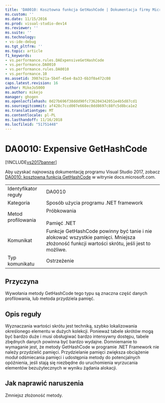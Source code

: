 ```yaml
---
title: 'DA0010: Kosztowna funkcja GetHashCode | Dokumentacja firmy Microsoft'
ms.custom: ''
ms.date: 11/15/2016
ms.prod: visual-studio-dev14
ms.reviewer: ''
ms.suite: ''
ms.technology:
- vs-ide-debug
ms.tgt_pltfrm: ''
ms.topic: article
f1_keywords:
- vs.performance.rules.DAExpensiveGetHashCode
- vs.performance.DA0010
- vs.performance.rules.DA0010
- vs.performance.10
ms.assetid: 3987e21a-5b4f-45e4-8a33-6b3f0a472c08
caps.latest.revision: 16
author: MikeJo5000
ms.author: mikejo
manager: ghogen
ms.openlocfilehash: 0d27b696f38ddd90fc736204342051e4b5d87cd1
ms.sourcegitcommit: af428c7ccd007e668ec0dd8697c88fc5d8bca1e2
ms.translationtype: MT
ms.contentlocale: pl-PL
ms.lasthandoff: 11/16/2018
ms.locfileid: "51751448"
---
```

# <a name="da0010-expensive-gethashcode"></a>DA0010: Expensive GetHashCode
[!INCLUDE[vs2017banner](../includes/vs2017banner.md)]

Aby uzyskać najnowszą dokumentację programu Visual Studio 2017, zobacz [DA0010: kosztowna funkcja GetHashCode](https://docs.microsoft.com/visualstudio/profiling/da0010-expensive-gethashcode) w witrynie docs.microsoft.com.  

  

|||  
|-|-|  
|Identyfikator reguły|DA0010|  
|Kategoria|Sposób użycia programu .NET framework|  
|Metod profilowania|Próbkowania<br /><br /> Pamięć .NET|  
|Komunikat|Funkcje GetHashCode powinny być tanie i nie alokować wszystkie pamięci. Mniejsza złożoność funkcji wartości skrótu, jeśli jest to możliwe.|  
|Typ komunikatu|Ostrzeżenie|  
  
## <a name="cause"></a>Przyczyna  
 Wywołania metody GetHashCode tego typu są znaczna część danych profilowania, lub metoda przydziela pamięć.  
  
## <a name="rule-description"></a>Opis reguły  
 Wyznaczania wartości skrótu jest techniką, szybko lokalizowania określonego elementu w dużych kolekcji. Ponieważ tabele skrótów mogą być bardzo duże i musi obsługiwać bardzo intensywny dostępu, tabele zbędnych danych powinna być bardzo wydajne. Domniemanie to wymaganie jest, że metody GetHashCode w programie .NET Framework nie należy przydzielić pamięci. Przydzielanie pamięci zwiększa obciążenie moduł odśmiecania pamięci i udostępnia metody do potencjalnych opóźnienia, jeśli stają się niezbędne do uruchomienia wyrzucania elementów bezużytecznych w wyniku żądania alokacji.  
  
## <a name="how-to-fix-violations"></a>Jak naprawić naruszenia  
 Zmniejsz złożoność metody.


